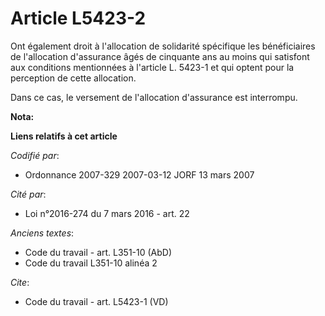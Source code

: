 # Article L5423-2

Ont également droit à l'allocation de solidarité spécifique les bénéficiaires de l'allocation d'assurance âgés de cinquante
ans au moins qui satisfont aux conditions mentionnées à l'article L. 5423-1 et qui optent pour la perception de cette
allocation.

Dans ce cas, le versement de l'allocation d'assurance est interrompu.

**Nota:**



**Liens relatifs à cet article**

_Codifié par_:

  - Ordonnance 2007-329 2007-03-12 JORF 13 mars 2007

_Cité par_:

  - Loi n°2016-274 du 7 mars 2016 - art. 22

_Anciens textes_:

  - Code du travail - art. L351-10 (AbD)
  - Code du travail L351-10 alinéa 2

_Cite_:

  - Code du travail - art. L5423-1 (VD)
